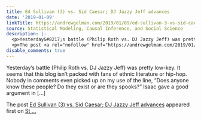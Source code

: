 ```yaml
---
title: Ed Sullivan (3) vs. Sid Caesar; DJ Jazzy Jeff advances
date: '2019-01-09'
linkTitle: https://andrewgelman.com/2019/01/09/ed-sullivan-3-vs-sid-caesar-dj-jazzy-jeff-advances/
source: Statistical Modeling, Causal Inference, and Social Science
description: |-
  <p>Yesterday&#8217;s battle (Philip Roth vs. DJ Jazzy Jeff) was pretty low-key. It seems that this blog isn&#8217;t packed with fans of ethnic literature or hip-hop. Nobody in comments even picked up on my use of the line, &#8220;Does anyone know these people? Do they exist or are they spooks?&#8221; Isaac gave a good argument in [&#8230;]</p>
  <p>The post <a rel="nofollow" href="https://andrewgelman.com/2019/01/09/ed-sullivan-3-vs-sid-caesar-dj-jazzy-jeff-advances/">Ed Sullivan (3) vs. Sid Caesar; DJ Jazzy Jeff advances</a> appeared first on <a rel="nofollow" href="https://andrewgelman.com">St ...
disable_comments: true
---
```

<p>Yesterday&#8217;s battle (Philip Roth vs. DJ Jazzy Jeff) was pretty low-key. It seems that this blog isn&#8217;t packed with fans of ethnic literature or hip-hop. Nobody in comments even picked up on my use of the line, &#8220;Does anyone know these people? Do they exist or are they spooks?&#8221; Isaac gave a good argument in [&#8230;]</p>
<p>The post <a rel="nofollow" href="https://andrewgelman.com/2019/01/09/ed-sullivan-3-vs-sid-caesar-dj-jazzy-jeff-advances/">Ed Sullivan (3) vs. Sid Caesar; DJ Jazzy Jeff advances</a> appeared first on <a rel="nofollow" href="https://andrewgelman.com">St ...